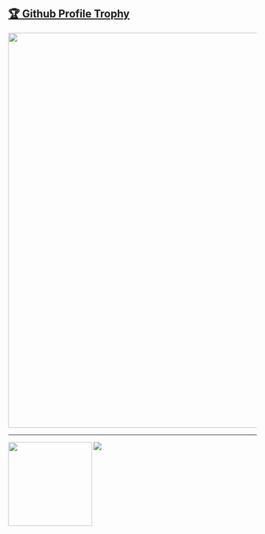<a href="https://github.com/ryo-ma/github-profile-trophy"><h2>🏆 Github Profile Trophy</h2></a>
<a href="https://github.com/ryo-ma/github-profile-trophy">
  <img width=800 src="https://github-profile-trophy.vercel.app/?username=kadoshita&column=7"/>
</a>

---

<div>
  <img height="170" align="left" src="https://github-readme-stats.vercel.app/api?username=kadoshita&count_private=true&include_all_commits=true" />
  <img src="https://github-readme-stats.vercel.app/api/top-langs/?username=kadoshita&layout=compact" />
</div>
